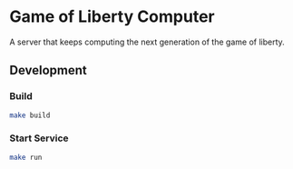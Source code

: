 # Game of Liberty Computer

A server that keeps computing the next generation of the game of liberty.

## Development

### Build

```bash
make build
```

### Start Service

```bash
make run
```
